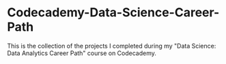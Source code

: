 # Codecademy-Data-Science-Career-Path
This is the collection of the projects I completed during my "Data Science: Data Analytics Career Path" course on Codecademy.
